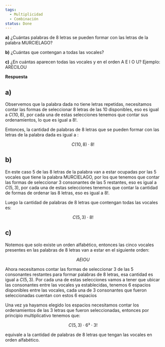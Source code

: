 ```yaml
---
tags:
  - Multiplicidad
  - Combinación
status: Done
---
```


**a)** ¿Cuántas palabras de 8 letras se pueden formar con las letras de la palabra MURCIELAGO?

**b)** ¿Cuántas que contengan a todas las vocales?

**c)** ¿En cuántas aparecen todas las vocales y en el orden A E I O U? Ejemplo: ARECILOU

**Respuesta**

## **a)**

Observemos que la palabra dada no tiene letras repetidas, necesitamos contar las formas de seleccionar 8 letras de las 10 disponibles, eso es igual a $C(10, 8)$, por cada una de estas selecciones tenemos que contar sus ordenamientos, lo que es igual a $8!$.

Entonces, la cantidad de palabras de 8 letras que se pueden formar con las letras de la palabra dada es igual a :

$$
C(10, 8) \cdot 8!
$$
## **b)**

En este caso 5 de las 8 letras de la palabra van a estar ocupadas por las 5 vocales que tiene la palabra MURCIELAGO, por los que tenemos que contar las formas de seleccionar 3 consonantes de las 5 restantes, eso es igual a $C(5,3)$, por cada una de estas selecciones tenemos que contar la cantidad de formas de ordenar las 8 letras, eso es igual a $8!$.

Luego la cantidad de palabras de 8 letras que contengan todas las vocales es:

$$
C(5,3) \cdot 8!
$$
## **c)**

Notemos que solo existe un orden alfabético, entonces las cinco vocales presentes en las palabras de 8 letras van a estar en el siguiente orden:

$$
AEIOU
$$

Ahora necesitamos contar las formas de seleccionar 3 de las 5 consonantes restantes para formar palabras de 8 letras, esa cantidad es igual a $C(5,3)$. Por cada una de estas selecciones vamos a tener que ubicar las consonantes entre las vocales ya establecidas, tenemos 6 espacios disponibles entre las vocales, cada una de 3 consonantes que fueron seleccionadas cuentan con estos 6 espacios

Una vez ya hayamos elegido los espacios necesitamos contar los ordenamientos de las 3 letras que fueron seleccionadas, entonces por principio multiplicativo tenemos que:

$$
C(5,3) \cdot 6³ \cdot 3!
$$

equivale a la cantidad de palabras de 8 letras que tengan las vocales en orden alfabético.
